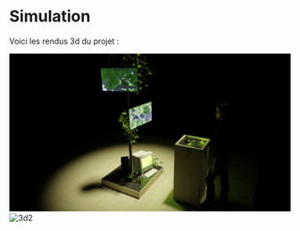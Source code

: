 # Simulation

Voici les rendus 3d du projet :

![3d1](medias/3d1.png)
![3d2](../../Assets/Images/Simulation/3d2.png)

<!--
Note : Découvrez plus d'informations sur la **[Simulation du projet ici](https://tim-montmorency.com/582523-gestion/#/contenus/3_planification/30_simulation/)**.
-->

